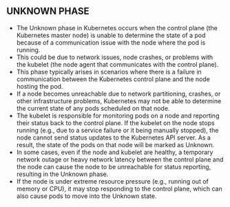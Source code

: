 ## UNKNOWN PHASE

- The Unknown phase in Kubernetes occurs when the control plane (the Kubernetes master node) is unable to determine the state of a pod because of a communication issue with the node where the pod is running. 
- This could be due to network issues, node crashes, or problems with the kubelet (the node agent that communicates with the control plane). 
- This phase typically arises in scenarios where there is a failure in communication between the Kubernetes control plane and the node hosting the pod.
- If a node becomes unreachable due to network partitioning, crashes, or other infrastructure problems, Kubernetes may not be able to determine the current state of any pods scheduled on that node.
- The kubelet is responsible for monitoring pods on a node and reporting their status back to the control plane. If the kubelet on the node stops running (e.g., due to a service failure or it being manually stopped), the node cannot send status updates to the Kubernetes API server. As a result, the state of the pods on that node will be marked as Unknown.
- In some cases, even if the node and kubelet are healthy, a temporary network outage or heavy network latency between the control plane and the node can cause the node to be unreachable for status reporting, resulting in the Unknown phase.
- If the node is under extreme resource pressure (e.g., running out of memory or CPU), it may stop responding to the control plane, which can also cause pods to move into the Unknown state.